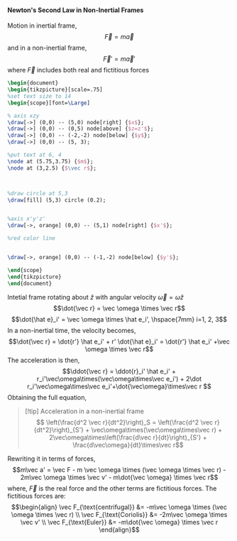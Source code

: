 #### Newton's Second Law in Non-Inertial Frames
Motion in inertial frame, $$\vec F = m\vec a$$
and in a non-inertial frame, $$\vec F' = m\vec a'$$
where $\vec F$ includes both real and fictitious forces
```tikz
\begin{document}
\begin{tikzpicture}[scale=.75]
%set text size to 14
\begin{scope}[font=\Large]

% axis xzy
\draw[->] (0,0) -- (5,0) node[right] {$x$};
\draw[->] (0,0) -- (0,5) node[above] {$z=z'$};
\draw[->] (0,0) -- (-2,-2) node[below] {$y$};
\draw[->] (0,0) -- (5, 3);

%put text at 6, 4
\node at (5.75,3.75) {$m$};
\node at (3,2.5) {$\vec r$};



%draw circle at 5,3
\draw[fill] (5,3) circle (0.2);


%axis x'y'z'
\draw[->, orange] (0,0) -- (5,1) node[right] {$x'$};

%red color line


\draw[->, orange] (0,0) -- (-1,-2) node[below] {$y'$};

\end{scope}
\end{tikzpicture}
\end{document}
```

Intetial frame rotating about $\hat z$ with angular velocity $\vec\omega=\omega\hat z$ 
$$\dot{\vec r} = \vec \omega \times \vec r$$
$$\dot{\hat e}_i' = \vec \omega \times \hat e_i', \hspace{7mm} i=1, 2, 3$$
In a non-inertial time, the velocity becomes, $$\dot{\vec r} = \dot{r'} \hat e_i' +  r' \dot{\hat e}_i' = \dot{r'} \hat e_i' +\vec \omega \times \vec r$$
The acceleration is then, $$\ddot{\vec r} = \ddot{r}_i' \hat e_i' + r_i'\vec\omega\times(\vec\omega\times\vec e_i') + 2\dot r_i'\vec\omega\times\vec e_i'+\dot{\vec\omega}\times\vec r $$
Obtaining the full equation,

>[!tip] Acceleration in a non-inertial frame
>$$ \left(\frac{d^2 \vec r}{dt^2}\right)_S = \left(\frac{d^2 \vec r}{dt^2}\right)_{S'} + \vec\omega\times(\vec\omega\times\vec r) + 2\vec\omega\times\left(\frac{d\vec r}{dt}\right)_{S'} + \frac{d\vec\omega}{dt}\times\vec r$$

Rewriting it in terms of forces, $$m\vec a' = \vec F - m \vec \omega \times (\vec \omega \times \vec r) - 2m\vec \omega \times \vec v' - m\dot{\vec \omega} \times \vec r$$
where,  $\vec F$ is the real force and the other terms are fictitious forces. The fictitious forces are: 
$$\begin{align} \vec F_{\text{centrifugal}} &= -m\vec \omega \times (\vec \omega \times \vec r) \\
\vec F_{\text{Coriolis}} &= -2m\vec \omega \times \vec v' \\
\vec F_{\text{Euler}} &= -m\dot{\vec \omega} \times \vec r \end{align}$$
